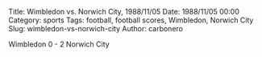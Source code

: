 Title: Wimbledon vs. Norwich City, 1988/11/05
Date: 1988/11/05 00:00
Category: sports
Tags: football, football scores, Wimbledon, Norwich City
Slug: wimbledon-vs-norwich-city
Author: carbonero


Wimbledon 0 - 2 Norwich City
